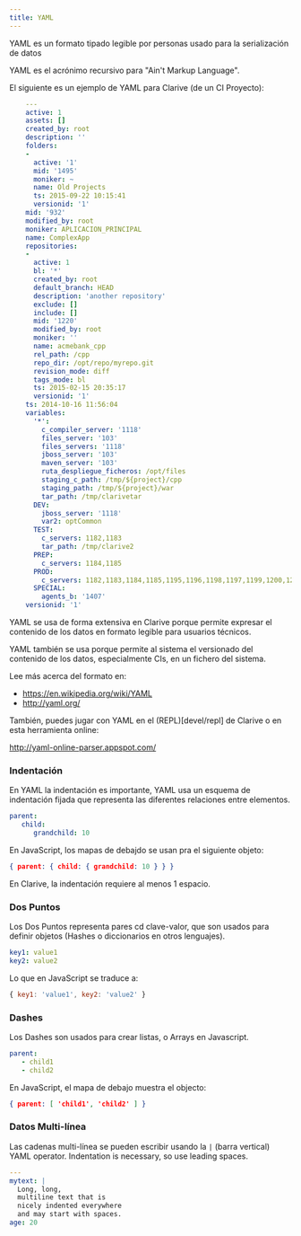 ```yaml
---
title: YAML
---
```


YAML es un formato tipado legible por personas usado para la serialización de datos

YAML es el acrónimo recursivo para "Ain't Markup Language".

El siguiente es un ejemplo de YAML para Clarive (de un CI Proyecto):

```yaml
    ---
    active: 1
    assets: []
    created_by: root
    description: ''
    folders:
    -
      active: '1'
      mid: '1495'
      moniker: ~
      name: Old Projects
      ts: 2015-09-22 10:15:41
      versionid: '1'
    mid: '932'
    modified_by: root
    moniker: APLICACION_PRINCIPAL
    name: ComplexApp
    repositories:
    -
      active: 1
      bl: '*'
      created_by: root
      default_branch: HEAD
      description: 'another repository'
      exclude: []
      include: []
      mid: '1220'
      modified_by: root
      moniker: ''
      name: acmebank_cpp
      rel_path: /cpp
      repo_dir: /opt/repo/myrepo.git
      revision_mode: diff
      tags_mode: bl
      ts: 2015-02-15 20:35:17
      versionid: '1'
    ts: 2014-10-16 11:56:04
    variables:
      '*':
        c_compiler_server: '1118'
        files_server: '103'
        files_servers: '1118'
        jboss_server: '103'
        maven_server: '103'
        ruta_despliegue_ficheros: /opt/files
        staging_c_path: /tmp/${project}/cpp
        staging_path: /tmp/${project}/war
        tar_path: /tmp/clarivetar
      DEV:
        jboss_server: '1118'
        var2: optCommon
      TEST:
        c_servers: 1182,1183
        tar_path: /tmp/clarive2
      PREP:
        c_servers: 1184,1185
      PROD:
        c_servers: 1182,1183,1184,1185,1195,1196,1198,1197,1199,1200,1201
      SPECIAL:
        agents_b: '1407'
    versionid: '1'
```

YAML se usa de forma extensiva en Clarive porque permite expresar el
contenido de los datos en formato legible para usuarios técnicos.

YAML también se usa porque permite al sistema el versionado del contenido
de los datos, especialmente CIs, en un fichero del sistema.

Lee más acerca del formato en:

- https://en.wikipedia.org/wiki/YAML
- http://yaml.org/

También, puedes jugar con YAML en el (REPL)[devel/repl] de Clarive o en
esta herramienta online:

http://yaml-online-parser.appspot.com/

### Indentación

En YAML la indentación es importante, YAML usa un esquema de indentación fijada
que representa las diferentes relaciones entre elementos.

```yaml
parent:
   child:
      grandchild: 10
```

En JavaScript, los mapas de debajdo se usan pra el siguiente objeto:

```json
{ parent: { child: { grandchild: 10 } } }
```

En Clarive, la indentación requiere al menos 1 espacio.

### Dos Puntos

Los Dos Puntos representa pares cd clave-valor, que son usados para definir objetos
(Hashes o diccionarios en otros lenguajes).

```yaml
key1: value1
key2: value2
```

Lo que en JavaScript se traduce a:

```js
{ key1: 'value1', key2: 'value2' }
```

### Dashes

Los Dashes son usados para crear listas, o Arrays en Javascript.

```yaml
parent:
   - child1
   - child2
```

En JavaScript, el mapa de debajo muestra el objecto:

```json
{ parent: [ 'child1', 'child2' ] }
```

### Datos Multi-línea

Las cadenas multi-línea se pueden escribir usando la `|` (barra vertical) YAML
operator. Indentation is necessary, so use leading spaces.

```yaml
---
mytext: |
  Long, long,
  multiline text that is
  nicely indented everywhere
  and may start with spaces.
age: 20
```